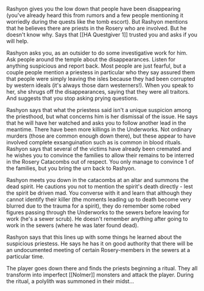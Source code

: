 Rashyon gives you the low down that people have been disappearing (you've already heard this from rumors and a few people mentioning it worriedly during the quests like the tomb escort). But Rashyon mentions that he believes there are priests in the Rosery who are involved. But he doesn't know why. Says that [[HA Questgiver 1]] trusted you and asks if you will help.

Rashyon asks you, as an outsider to do some investigative work for him. Ask people around the temple about the disappearances. Listen for anything suspicious and report back. Most people are just fearful, but a couple people mention a priestess in particular who they say assured them that people were simply leaving the isles because they had been corrupted by western ideals (it's always those darn westerners!). When you speak to her, she shrugs off the disappearances, saying that they were all traitors. And suggests that you stop asking prying questions.

Rashyon says that what the priestess said isn't a unique suspicion among the priesthood, but what concerns him is her dismissal of the issue. He says that he will have her watched and asks you to follow another lead in the meantime. There have been more killings in the Underworks. Not ordinary murders (those are common enough down there), but these appear to have involved complete exsanguination such as is common in blood rituals. Rashyon says that several of the victims have already been cremated and he wishes you to convince the families to allow their remains to be interred in the Rosery Catacombs out of respect. You only manage to convince 1 of the families, but you bring the urn back to Rashyon.

Rashyon meets you down in the catacombs at an altar and summons the dead spirit. He cautions you not to mention the spirit's death directly - lest the spirit be driven mad. You converse with it and learn that although they cannot identify their killer (the moments leading up to death become very blurred due to the trauma for a spirit), they do remember some robed figures passing through the Underworks to the sewers before leaving for work (he's a sewer scrub). He doesn't remember anything after going to work in the sewers (where he was later found dead).

Rashyon says that this lines up with some things he learned about the suspicious priestess. He says he has it on good authority that there will be an undocumented meeting of certain Rosery-members in the sewers at a particular time.

The player goes down there and finds the priests beginning a ritual. They all transform into imperfect [[Nolmer]] monsters and attack the player. During the ritual, a polylith was summoned in their midst...